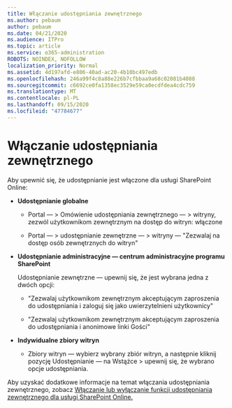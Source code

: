 ```yaml
---
title: Włączanie udostępniania zewnętrznego
ms.author: pebaum
author: pebaum
ms.date: 04/21/2020
ms.audience: ITPro
ms.topic: article
ms.service: o365-administration
ROBOTS: NOINDEX, NOFOLLOW
localization_priority: Normal
ms.assetid: 4d197afd-e806-40ad-ac20-4b10bc497edb
ms.openlocfilehash: 246a99f4c8a88e226b7cfbbaa9a68c02081b4088
ms.sourcegitcommit: c6692ce0fa1358ec3529e59ca0ecdfdea4cdc759
ms.translationtype: MT
ms.contentlocale: pl-PL
ms.lasthandoff: 09/15/2020
ms.locfileid: "47784677"
---
```

# <a name="enable-external-sharing"></a>Włączanie udostępniania zewnętrznego

 Aby upewnić się, że udostępnianie jest włączone dla usługi SharePoint Online:
  
- **Udostępnianie globalne**
    
  - Portal — \> Omówienie udostępniania zewnętrznego — \> witryny, zezwól użytkownikom zewnętrznym na dostęp do witryn: włączone
    
  - Portal — \> udostępnianie zewnętrzne — \> witryny — "Zezwalaj na dostęp osób zewnętrznych do witryn"
    
- **Udostępnianie administracyjne — centrum administracyjne programu SharePoint**
    
    Udostępnianie zewnętrzne — upewnij się, że jest wybrana jedna z dwóch opcji:
    
  - "Zezwalaj użytkownikom zewnętrznym akceptującym zaproszenia do udostępniania i zaloguj się jako uwierzytelnieni użytkownicy"
    
  - "Zezwalaj użytkownikom zewnętrznym akceptującym zaproszenia do udostępniania i anonimowe linki Gości"
    
- **Indywidualne zbiory witryn**
    
  - Zbiory witryn — wybierz wybrany zbiór witryn, a następnie kliknij pozycję Udostępnianie — na Wstążce \> upewnij się, że wybrano opcje udostępniania.
    
Aby uzyskać dodatkowe informacje na temat włączania udostępniania zewnętrznego, zobacz [Włączanie lub wyłączanie funkcji udostępniania zewnętrznego dla usługi SharePoint Online.](https://go.microsoft.com/fwlink/?linkid=2047681&amp;clcid=0x409)
  


